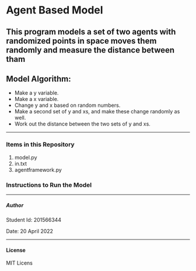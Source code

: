 # Agent Based Model
This program models a set of two agents with randomized points in space moves them randomly and measure the distance between tham
---
## Model Algorithm:
* Make a y variable.
* Make a x variable.
* Change y and x based on random numbers.
* Make a second set of y and xs, and make these change randomly as well.
* Work out the distance between the two sets of y and xs.


---
### Items in this Repository

1. model.py  
2. in.txt  
3. agentframework.py  
  

### Instructions to Run the Model


---
##### Author 
  
Student Id: 201566344  

Date: 20 April 2022  

---
#### License 
MIT Licens
